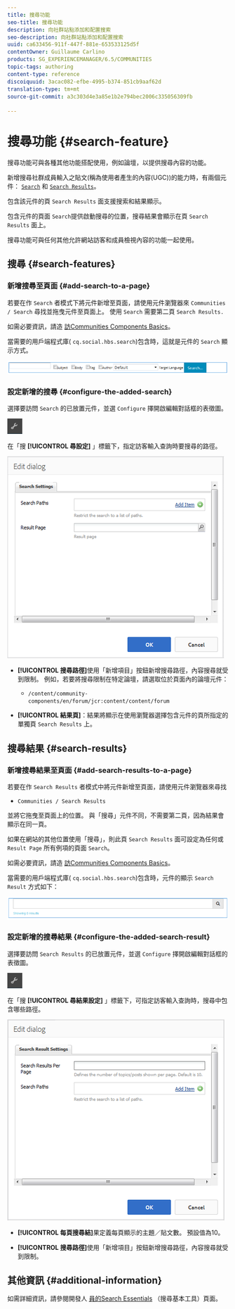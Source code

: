 ```yaml
---
title: 搜尋功能
seo-title: 搜尋功能
description: 向社群站點添加和配置搜索
seo-description: 向社群站點添加和配置搜索
uuid: ca633456-911f-447f-881e-653533125d5f
contentOwner: Guillaume Carlino
products: SG_EXPERIENCEMANAGER/6.5/COMMUNITIES
topic-tags: authoring
content-type: reference
discoiquuid: 3acac082-efbe-4995-b374-851cb9aaf62d
translation-type: tm+mt
source-git-commit: a3c303d4e3a85e1b2e794bec2006c335056309fb

---
```



# 搜尋功能 {#search-feature}

搜尋功能可與各種其他功能搭配使用，例如論壇，以提供搜尋內容的功能。

新增搜尋社群成員輸入之貼文(稱為使用者產生的內容(UGC))的能力時，有兩個元件： [`Search`](#search) 和 [`Search Results`](#search-results)。

包含該元件的頁 `Search Results` 面支援搜索和結果顯示。

包含元件的頁面 `Search`提供啟動搜尋的位置，搜尋結果會顯示在頁 `Search Results` 面上。

搜尋功能可與任何其他允許網站訪客和成員檢視內容的功能一起使用。

## 搜尋 {#search-features}

### 新增搜尋至頁面 {#add-search-to-a-page}

若要在作 `Search` 者模式下將元件新增至頁面，請使用元件瀏覽器來 `Communities / Search` 尋找並拖曳元件至頁面上。 使用 `Search` 需要第二頁 `Search Results.`

如需必要資訊，請造 [訪Communities Components Basics](basics.md)。

當需要的用戶端程式庫( `cq.social.hbs.search`)包含時，這就是元件的 `Search` 顯示方式。

![chlimage_1-373](assets/chlimage_1-373.png)

### 設定新增的搜尋 {#configure-the-added-search}

選擇要訪問 `Search` 的已放置元件，並選 `Configure` 擇開啟編輯對話框的表徵圖。

![chlimage_1-374](assets/chlimage_1-374.png)

在「搜 **[!UICONTROL 尋設定]** 」標籤下，指定訪客輸入查詢時要搜尋的路徑。

![chlimage_1-375](assets/chlimage_1-375.png)

* **[!UICONTROL 搜尋路徑]**&#x200B;使用「新增項目」按鈕新增搜尋路徑，內容搜尋就受到限制。 例如，若要將搜尋限制在特定論壇，請選取位於頁面內的論壇元件：

   * `/content/community-components/en/forum/jcr:content/content/forum`

* **[!UICONTROL 結果頁]**：結果將顯示在使用瀏覽器選擇包含元件的頁所指定的單獨頁 `Search Results` 上。

## 搜尋結果 {#search-results}

### 新增搜尋結果至頁面 {#add-search-results-to-a-page}

若要在作 `Search Results` 者模式中將元件新增至頁面，請使用元件瀏覽器來尋找

* `Communities / Search Results`

並將它拖曳至頁面上的位置。 與「搜尋」元件不同，不需要第二頁，因為結果會顯示在同一頁。

如果在網站的其他位置使用「搜尋」，則此頁 `Search Results` 面可設定為任何或 `Result Page` 所有例項的頁面 `Search`。

如需必要資訊，請造 [訪Communities Components Basics](basics.md)。

當需要的用戶端程式庫( `cq.social.hbs.search`)包含時，元件的顯示 `Search Result` 方式如下：

![chlimage_1-376](assets/chlimage_1-376.png)

### 設定新增的搜尋結果 {#configure-the-added-search-result}

選擇要訪問 `Search Results` 的已放置元件，並選 `Configure` 擇開啟編輯對話框的表徵圖。

![chlimage_1-377](assets/chlimage_1-377.png)

在「搜 **[!UICONTROL 尋結果設定]** 」標籤下，可指定訪客輸入查詢時，搜尋中包含哪些路徑。

![chlimage_1-378](assets/chlimage_1-378.png)

* **[!UICONTROL 每頁搜尋結]**&#x200B;果定義每頁顯示的主題／貼文數。 預設值為10。

* **[!UICONTROL 搜尋路徑]**&#x200B;使用「新增項目」按鈕新增搜尋路徑，內容搜尋就受到限制。

## 其他資訊 {#additional-information}

如需詳細資訊，請參閱開發人 [員的Search Essentials](search-implementation.md) （搜尋基本工具）頁面。
